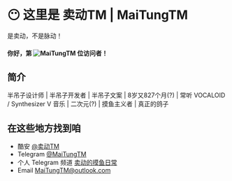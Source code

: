 # 😶 这里是 卖动TM | MaiTungTM

是卖动，不是脉动！

#### 你好，第 ![MaiTungTM](https://count.getloli.com/get/@Lagrio?theme=rule12) 位访问者！

## 简介

半吊子设计师 | 半吊子开发者 | 半吊子文案 | 8岁又827个月(?) | 常听 VOCALOID / Synthesizer V 音乐 | 二次元(?) | 摸鱼主义者 | 真正的鸽子

## 在这些地方找到咱

- 酷安 [@卖动TM](http://www.coolapk.com/u/1246946)
- Telegram [@MaiTungTM](https://t.me/MaiTungTM)
- 个人 Telegram 频道 [卖动的摸鱼日常](https://t.me/MaiTungTM_Notes)
- Email [MaiTungTM@outlook.com](mailto:MaiTungTM@outlook.com)
